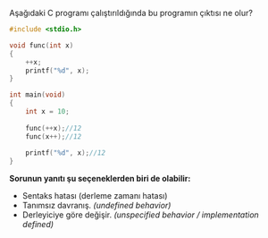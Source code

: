 Aşağıdaki C programı çalıştırıldığında bu programın çıktısı ne olur?

```c
#include <stdio.h>

void func(int x)
{
	++x;
	printf("%d", x);
}

int main(void)
{
	int x = 10;
	
	func(++x);//12
	func(x++);//12
	
	printf("%d", x);//12
}
```


__Sorunun yanıtı şu seçeneklerden biri de olabilir:__</br>
+ Sentaks hatası (derleme zamanı hatası)
+ Tanımsız davranış. _(undefined behavior)_
+ Derleyiciye göre değişir. _(unspecified behavior / implementation defined)_
